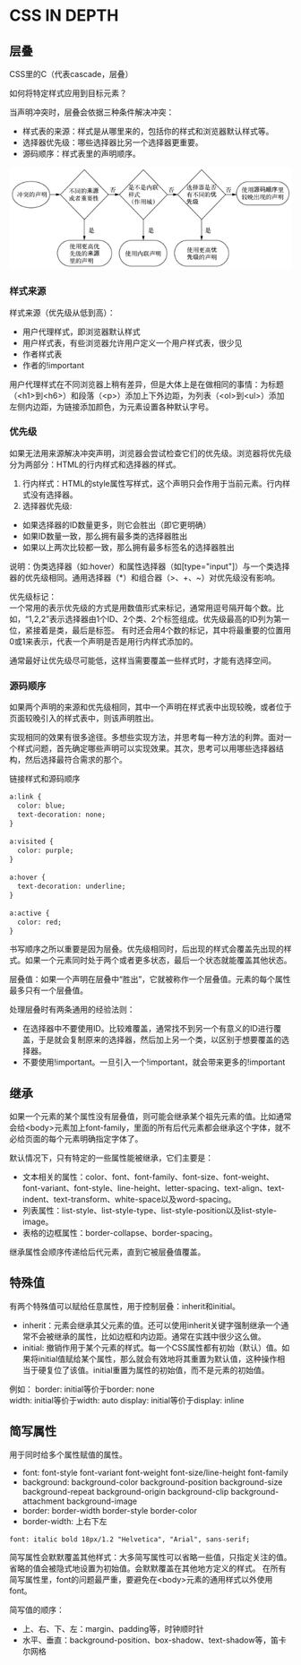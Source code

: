 # CSS IN DEPTH

## 层叠
CSS里的C（代表cascade，层叠）

如何将特定样式应用到目标元素？

当声明冲突时，层叠会依据三种条件解决冲突：
- 样式表的来源：样式是从哪里来的，包括你的样式和浏览器默认样式等。
- 选择器优先级：哪些选择器比另一个选择器更重要。
- 源码顺序：样式表里的声明顺序。

![cascade-rules](https://github.com/jtandy123/images/blob/master/css/cascade-rules.png?raw=true)
  
### 样式来源
样式来源（优先级从低到高）：
- 用户代理样式，即浏览器默认样式
- 用户样式表，有些浏览器允许用户定义一个用户样式表，很少见
- 作者样式表
- 作者的!important

用户代理样式在不同浏览器上稍有差异，但是大体上是在做相同的事情：为标题（&lt;h1&gt;到&lt;h6&gt;）和段落（&lt;p&gt;）添加上下外边距，为列表（&lt;ol&gt;到&lt;ul&gt;）添加左侧内边距，为链接添加颜色，为元素设置各种默认字号。

### 优先级
如果无法用来源解决冲突声明，浏览器会尝试检查它们的优先级。浏览器将优先级分为两部分：HTML的行内样式和选择器的样式。

1. 行内样式：HTML的style属性写样式，这个声明只会作用于当前元素。行内样式没有选择器。
2. 选择器优先级:
- 如果选择器的ID数量更多，则它会胜出（即它更明确）
- 如果ID数量一致，那么拥有最多类的选择器胜出
- 如果以上两次比较都一致，那么拥有最多标签名的选择器胜出  
  
说明：伪类选择器（如:hover）和属性选择器（如[type="input"]）与一个类选择器的优先级相同。通用选择器（*）和组合器（>、+、~）对优先级没有影响。

优先级标记：  
一个常用的表示优先级的方式是用数值形式来标记，通常用逗号隔开每个数。比如，“1,2,2”表示选择器由1个ID、2个类、2个标签组成。优先级最高的ID列为第一位，紧接着是类，最后是标签。
有时还会用4个数的标记，其中将最重要的位置用0或1来表示，代表一个声明是否是用行内样式添加的。
  
通常最好让优先级尽可能低，这样当需要覆盖一些样式时，才能有选择空间。

### 源码顺序  
如果两个声明的来源和优先级相同，其中一个声明在样式表中出现较晚，或者位于页面较晚引入的样式表中，则该声明胜出。

实现相同的效果有很多途径。多想些实现方法，并思考每一种方法的利弊。面对一个样式问题，首先确定哪些声明可以实现效果。其次，思考可以用哪些选择器结构，然后选择最符合需求的那个。  

链接样式和源码顺序
```
a:link {
  color: blue;
  text-decoration: none;
}

a:visited {
  color: purple;
}

a:hover {
  text-decoration: underline;
}

a:active {
  color: red;
}
```
书写顺序之所以重要是因为层叠。优先级相同时，后出现的样式会覆盖先出现的样式。如果一个元素同时处于两个或者更多状态，最后一个状态就能覆盖其他状态。

层叠值：如果一个声明在层叠中“胜出”，它就被称作一个层叠值。元素的每个属性最多只有一个层叠值。

处理层叠时有两条通用的经验法则：
- 在选择器中不要使用ID。比较难覆盖，通常找不到另一个有意义的ID进行覆盖，于是就会复制原来的选择器，然后加上另一个类，以区别于想要覆盖的选择器。
- 不要使用!important。一旦引入一个!important，就会带来更多的!important
  
  
## 继承  
如果一个元素的某个属性没有层叠值，则可能会继承某个祖先元素的值。比如通常会给&lt;body&gt;元素加上font-family，里面的所有后代元素都会继承这个字体，就不必给页面的每个元素明确指定字体了。

默认情况下，只有特定的一些属性能被继承，它们主要是：
- 文本相关的属性：color、font、font-family、font-size、font-weight、font-variant、font-style、line-height、letter-spacing、text-align、text-indent、text-transform、white-space以及word-spacing。
- 列表属性：list-style、list-style-type、list-style-position以及list-style-image。
- 表格的边框属性：border-collapse、border-spacing。

继承属性会顺序传递给后代元素，直到它被层叠值覆盖。

## 特殊值  
有两个特殊值可以赋给任意属性，用于控制层叠：inherit和initial。  
- inherit：元素会继承其父元素的值。还可以使用inherit关键字强制继承一个通常不会被继承的属性，比如边框和内边距。通常在实践中很少这么做。
- initial: 撤销作用于某个元素的样式。每一个CSS属性都有初始（默认）值。如果将initial值赋给某个属性，那么就会有效地将其重置为默认值，这种操作相当于硬复位了该值。initial重置为属性的初始值，而不是元素的初始值。

例如：
border: initial等价于border: none  
width: initial等价于width: auto
display: initial等价于display: inline

## 简写属性  
用于同时给多个属性赋值的属性。
- font: font-style font-variant font-weight font-size/line-height font-family
- background: background-color background-position background-size background-repeat background-origin background-clip background-attachment background-image
- border: border-width border-style border-color
- border-width: 上右下左
```
font: italic bold 18px/1.2 "Helvetica", "Arial", sans-serif;
```
简写属性会默默覆盖其他样式：大多简写属性可以省略一些值，只指定关注的值。省略的值会被隐式地设置为初始值。会默默覆盖在其他地方定义的样式。
在所有简写属性里，font的问题最严重，要避免在&lt;body&gt;元素的通用样式以外使用font。  

简写值的顺序：
- 上、右、下、左：margin、padding等，时钟顺时针
- 水平、垂直：background-position、box-shadow、text-shadow等，笛卡尔网格

